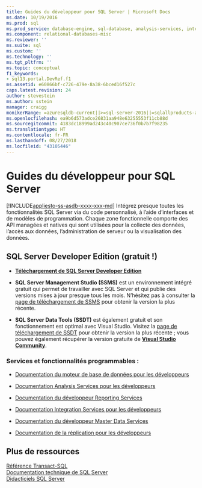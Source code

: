 ```yaml
---
title: Guides du développeur pour SQL Server | Microsoft Docs
ms.date: 10/19/2016
ms.prod: sql
ms.prod_service: database-engine, sql-database, analysis-services, integration-services, reporting-services, master-data-services
ms.component: relational-databases-misc
ms.reviewer: ''
ms.suite: sql
ms.custom: ''
ms.technology: ''
ms.tgt_pltfrm: ''
ms.topic: conceptual
f1_keywords:
- sql13.portal.DevRef.f1
ms.assetid: e60866bf-c726-479e-8a38-6bced16f527c
caps.latest.revision: 24
author: stevestein
ms.author: sstein
manager: craigg
monikerRange: =azuresqldb-current||>=sql-server-2016||=sqlallproducts-allversions||>=sql-server-linux-2017||=azuresqldb-mi-current
ms.openlocfilehash: ea9b6d573adce26831aa948e63255553f11cb88d
ms.sourcegitcommit: 4183dc18999ad243c40c907ce736f0b7b7f98235
ms.translationtype: HT
ms.contentlocale: fr-FR
ms.lasthandoff: 08/27/2018
ms.locfileid: "43105446"
---
```

# <a name="developer-guides-for-sql-server"></a>Guides du développeur pour SQL Server
[!INCLUDE[appliesto-ss-asdb-xxxx-xxx-md](../includes/appliesto-ss-asdb-xxxx-xxx-md.md)]
  Intégrez presque toutes les fonctionnalités SQL Server via du code personnalisé, à l’aide d’interfaces et de modèles de programmation. Chaque zone fonctionnelle comporte des API managées et natives qui sont utilisées pour la collecte des données, l’accès aux données, l’administration de serveur ou la visualisation des données.  
  
## <a name="sql-server-developer-edition-free"></a>SQL Server Developer Edition (gratuit !)

- [**Téléchargement de SQL Server Developer Edition**](https://my.visualstudio.com/Downloads?q=SQL%20Server%20Developer)

- **SQL Server Management Studio (SSMS)** est un environnement intégré gratuit qui permet de travailler avec SQL Server et qui publie des versions mises à jour presque tous les mois. N’hésitez pas à consulter la [page de téléchargement de SSMS](../ssms/download-sql-server-management-studio-ssms.md) pour obtenir la version la plus récente.

- **SQL Server Data Tools (SSDT)** est également gratuit et son fonctionnement est optimal avec Visual Studio. Visitez la [page de téléchargement de SSDT](../ssdt/download-sql-server-data-tools-ssdt.md) pour obtenir la version la plus récente ; vous pouvez également récupérer la version gratuite de **[Visual Studio Community](https://www.visualstudio.com/products/visual-studio-community-vs.aspx)**.

  
### <a name="programmable-features-and-services"></a>Services et fonctionnalités programmables : 
 - [Documentation du moteur de base de données pour les développeurs](../relational-databases/database-engine-developer-documentation.md)  
  
 - [Documentation Analysis Services pour les développeurs](../analysis-services/analysis-services-developer-documentation.md)  
  
 - [Documentation du développeur Reporting Services](../reporting-services/reporting-services-developer-documentation.md)  
  
 - [Documentation Integration Services pour les développeurs](../integration-services/integration-services-developer-documentation.md)  
  
 - [Documentation du développeur Master Data Services](../master-data-services/develop/master-data-services-developer-documentation.md)  
  
 - [Documentation de la réplication pour les développeurs](../relational-databases/replication/concepts/replication-developer-documentation.md)  
  
## <a name="more-resources"></a>Plus de ressources 

 [Référence Transact-SQL](../t-sql/language-reference.md)   
 [Documentation technique de SQL Server](../sql-server/sql-server-technical-documentation.md)   
 [Didacticiels SQL Server](../sql-server/tutorials-for-sql-server-2016.md)  
  
